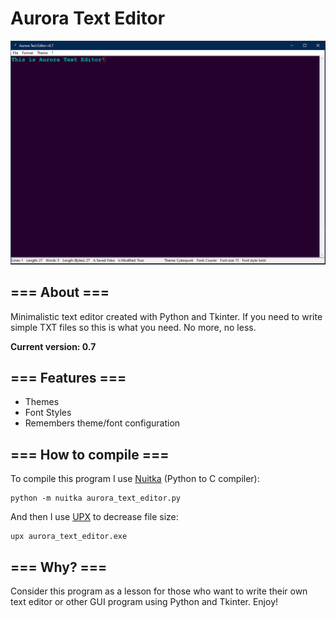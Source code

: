 # Aurora Text Editor
<img src = "https://github.com/QuantumWizard888/Aurora-Text-Editor/blob/main/preview.PNG">

## === About ===
Minimalistic text editor created with Python and Tkinter. If you need to write simple TXT files so this is what you need. No more, no less.

**Current version: 0.7**

## === Features ===
- Themes
- Font Styles
- Remembers theme/font configuration

## === How to compile ===
To compile this program I use [Nuitka](https://nuitka.net/) (Python to C compiler):
```
python -m nuitka aurora_text_editor.py
```
And then I use [UPX](https://upx.github.io/) to decrease file size:
```
upx aurora_text_editor.exe
```

## === Why? ===
Consider this program as a lesson for those who want to write their own text editor or other GUI program using Python and Tkinter. Enjoy!
